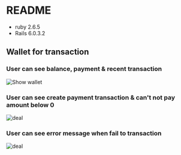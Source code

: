 # README

- ruby 2.6.5
- Rails 6.0.3.2

## Wallet for transaction

### User can see balance, payment & recent transaction
<img class="card-img-top" src="/show_wallet.png" alt="Show wallet">

### User can see create payment transaction & can't not pay amount below 0
<img class="card-img-top" src="/deal.png" alt="deal">

### User can see error message when fail to transaction
<img class="card-img-top" src="/deal.png" alt="deal">
